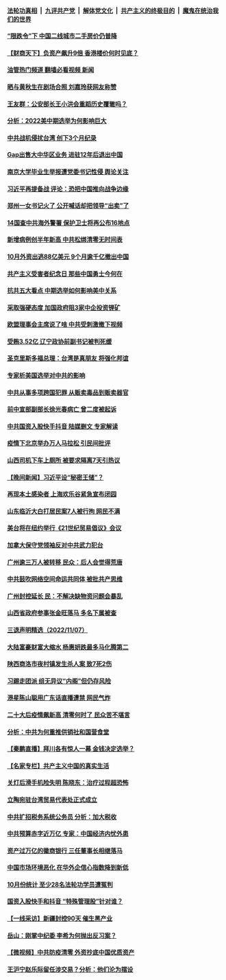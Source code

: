 ####  [法轮功真相](../../../../basic/blob/master/README.md?t=11091002) &nbsp;|&nbsp; [九评共产党](../../../../9ping.md/blob/master/README.md?t=11091002) &nbsp;|&nbsp; [解体党文化](../../../../jtdwh.md/blob/master/README.md?t=11091002)  &nbsp;|&nbsp; [共产主义的终极目的](../../../../gczydzjmd.md/blob/master/README.md?t=11091002) &nbsp;|&nbsp; [魔鬼在统治我们的世界](../../../../mgztzwmdsj.md/blob/master/README.md?t=11091002) 

#### [“限跌令”下 中国二线城市二手房价仍普降](../pages/nsc413/n13862093.md?t=11091002) 

#### [【财商天下】负资产飙升9倍 香港楼价何时见底？](../pages/nsc413/n13862025.md?t=11091002) 

#### [油管热门频道 翻墙必看视频 新闻](http://129.146.143.75:81/youtube.html?11091002)

#### [晒与黄秋生在剧场合照 刘嘉玲获网友称赞](../pages/nsc413/n13862092.md?t=11091002) 

#### [王友群：公安部长王小洪会重蹈历史覆辙吗？](../pages/nsc413/n13861355.md?t=11091002) 

#### [分析：2022美中期选举为何影响巨大](../pages/nsc413/n13862069.md?t=11091002) 

#### [中共战机侵扰台湾 创下3个月纪录](../pages/nsc413/n13862095.md?t=11091002) 

#### [Gap出售大中华区业务 进驻12年后退出中国](../pages/nsc413/n13862077.md?t=11091002) 

#### [南京大学毕业生举报遭党委书记性侵 舆论关注](../pages/nsc413/n13861791.md?t=11091002) 

#### [习近平再提备战 评论：恐把中国推向战争边缘](../pages/nsc413/n13862026.md?t=11091002) 

#### [郑州一女书记火了 公开喊话却把领导“出卖”了](../pages/nsc413/n13862045.md?t=11091002) 

#### [14国查中共海外警署 保护卫士将再公布16地点](../pages/nsc413/n13861978.md?t=11091002) 

#### [新增病例创半年新高 中共松绑清零无时间表](../pages/nsc413/n13861795.md?t=11091002) 

#### [10月外资出逃88亿美元 9个月逾千亿撤出中国](../pages/nsc413/n13862006.md?t=11091002) 

#### [共产主义受害者纪念日 那些中国勇士今何在](../pages/nsc413/n13861994.md?t=11091002) 

#### [抗共五大看点 中期选举如何影响美中关系](../pages/nsc413/n13861988.md?t=11091002) 

#### [采取强硬态度 加国政府阻3家中企投资锂矿](../pages/nsc413/n13861946.md?t=11091002) 

#### [欧盟理事会主席说了啥 中共受刺激撤下视频](../pages/nsc413/n13861941.md?t=11091002) 

#### [受贿3.52亿 辽宁政协前副书记被判死缓](../pages/nsc413/n13861831.md?t=11091002) 

#### [圣克里斯多福总理：台湾是真朋友 将强化邦谊](../pages/nsc413/n13861562.md?t=11091002) 

#### [专家析美国选举对中共的影响](../pages/nsc413/n13861883.md?t=11091002) 

#### [中共从事多项跨国犯罪 从贩卖毒品到贩卖器官](../pages/nsc413/n13860875.md?t=11091002) 

#### [前中宣部副部长徐光春病亡 曾二度被起诉](../pages/nsc413/n13857638.md?t=11091002) 

#### [中共国资入股快手抖音 陆媒删文 专家解读](../pages/nsc413/n13861690.md?t=11091002) 

#### [疫情下北京举办万人马拉松 引民间批评](../pages/nsc413/n13861768.md?t=11091002) 

#### [山西司机下车上厕所 被要求隔离7天引热议](../pages/nsc413/n13861782.md?t=11091002) 


#### [【晚间新闻】习近平设“秘密王储”？](../pages/nsc413/n13861780.md?t=11091002) 



#### [再现本土感染者 上海欢乐谷紧急宣布闭园](../pages/nsc413/n13861684.md?t=11091002) 

#### [山东临沂大白打居民案7人被行拘 网民不满](../pages/nsc413/n13861521.md?t=11091002) 

#### [美台将在纽约举行《21世纪贸易倡议》会议](../pages/nsc413/n13861639.md?t=11091002) 

#### [加拿大保守党领袖反对中共武力犯台](../pages/nsc413/n13861611.md?t=11091002) 

#### [广州逾三万人被转移 民众：后人会觉得荒唐](../pages/nsc413/n13861588.md?t=11091002) 

#### [中共鼓吹网络空间命运共同体 被批共产思维](../pages/nsc413/n13861578.md?t=11091002) 


#### [广州封控延长 民：不解决缺物资问题会暴乱](../pages/nsc413/n13861478.md?t=11091002) 

#### [山西省政府参事张金旺落马 多名下属被查](../pages/nsc413/n13861533.md?t=11091002) 

#### [三退声明精选（2022/11/07）](../pages/nsc413/n13861539.md?t=11091002) 

#### [大陆富豪财富大缩水 杨惠妍跌最多马化腾第二](../pages/nsc413/n13861472.md?t=11091002) 

#### [陕西商洛市夜村镇发生杀人案 致7死2伤](../pages/nsc413/n13861470.md?t=11091002) 

#### [习踢走团派 组无异议“内阁”但仍存风险](../pages/nsc413/n13861407.md?t=11091002) 

#### [港星陈山聪用广东话直播遭禁 网民气炸](../pages/nsc413/n13861419.md?t=11091002) 

#### [二十大后疫情飙新高 清零何时了 民众苦不堪言](../pages/nsc413/n13861327.md?t=11091002) 

#### [分析：中共为何重推供销社和国营食堂](../pages/nsc413/n13861411.md?t=11091002) 

#### [【秦鹏直播】拜川各有惊人一幕 金钱决定选举？](../pages/nsc413/n13861376.md?t=11091002) 

#### [【名家专栏】共产主义中国的真实生活](../pages/nsc413/n13861172.md?t=11091002) 

#### [关灯后滑手机险失明 陈晓东：治疗过程超恐怖](../pages/nsc413/n13861332.md?t=11091002) 


#### [立陶宛驻台湾贸易代表处正式成立](../pages/nsc413/n13861290.md?t=11091002) 

#### [中共扩招税务系统公务员 分析：加大税收](../pages/nsc413/n13861041.md?t=11091002) 

#### [中共预算赤字近万亿 专家：中国经济内忧外患](../pages/nsc413/n13861051.md?t=11091002) 

#### [资产过万亿的徽商银行 三任董事长相继落马](../pages/nsc413/n13861325.md?t=11091002) 

#### [中国市场环境恶化 在华外企信心指数降到新低](../pages/nsc413/n13861027.md?t=11091002) 

#### [10月份统计 至少28名法轮功学员遭冤判](../pages/nsc413/n13861128.md?t=11091002) 

#### [国资入股快手和抖音 “特殊管理股”针对谁？](../pages/nsc413/n13860669.md?t=11091002) 

#### [【一线采访】新疆封控90天 催生黑产业](../pages/nsc413/n13861078.md?t=11091002) 

#### [岳山：刚掌中纪委 李希为何抛出反习案？](../pages/nsc413/n13861260.md?t=11091002) 

#### [【微视频】中共防疫清零 外资抄底中国优质资产](../pages/nsc413/n13861213.md?t=11091002) 

#### [王沪宁赵乐际留任涉交易？分析：他们沦为摆设](../pages/nsc413/n13861053.md?t=11091002) 

<img src='http://gfw-breaker.win/goodnews/indexes/nsc413.md' width='0px' height='0px'/>
